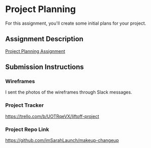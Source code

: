 # Project Planning
For this assignment, you'll create some initial plans for your project.

## Assignment Description
[Project Planning Assignment](https://education.launchcode.org/liftoff/modules/assignments/project-planning)

## Submission Instructions

### Wireframes

I sent the photos of the wireframes through Slack messages.

### Project Tracker

https://trello.com/b/UOTRqeVX/liftoff-project

### Project Repo Link

https://github.com/imSarahLaunch/makeup-changeup

